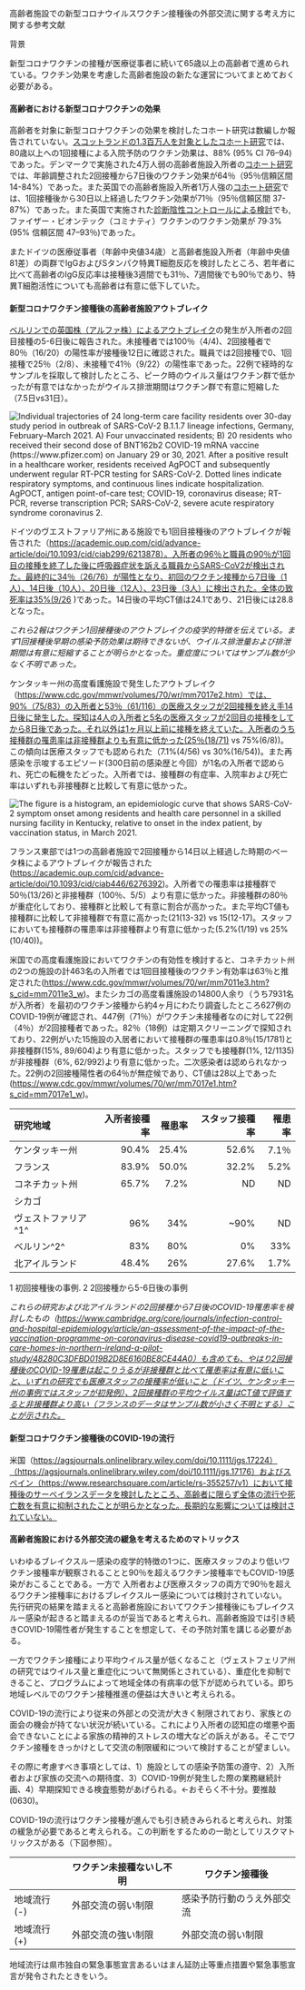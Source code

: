 高齢者施設での新型コロナウイルスワクチン接種後の外部交流に関する考え方に関する参考文献

背景

新型コロナワクチンの接種が医療従事者に続いて65歳以上の高齢者で進められている。ワクチン効果を考慮した高齢者施設の新たな運営についてまとめておく必要がある。

#### 高齢者における新型コロナワクチンの効果

高齢者を対象に新型コロナワクチンの効果を検討したコホート研究は数編しか報告されていない。[スコットランドの1.3百万人を対象としたコホート研究](https://www.thelancet.com/journals/lancet/article/PIIS0140-6736(21)00677-2/fulltext)では、80歳以上への1回接種による入院予防のワクチン効果は、88% (95% CI 76–94)であった。デンマークで実施された4万人弱の高齢者施設入所者の[コホート研究](https://www.medrxiv.org/content/10.1101/2021.03.08.21252200v1.full-text)では、年齢調整された2回接種から7日後のワクチン効果が64％（95％信頼区間 14-84%）であった。また英国での高齢者施設入所者1万人強の[コホート研究](https://www.thelancet.com/journals/laninf/article/PIIS1473-3099(21)00289-9/fulltext)では、1回接種後から30日以上経過したワクチン効果が71％（95％信頼区間 37-87%）であった。また英国で実施された[診断陰性コントロールによる検討](https://www.thelancet.com/journals/laninf/article/PIIS1473-3099(21)00330-3/fulltext)でも,ファイザー・ビオンテック（コミナティ）ワクチンのワクチン効果が 79·3% (95% 信頼区間 47–93％)であった。

またドイツの医療従事者（年齢中央値34歳）と高齢者施設入所者（年齢中央値81差）の両群でIgGおよびSタンパク特異T細胞反応を検討したところ、若年者に比べて高齢者のIgG反応率は接種後3週間でも31％、7週間後でも90％であり、特異T細胞活性についても高齢者は有意に低下していた。

#### 新型コロナワクチン接種後の高齢者施設アウトブレイク

[ベルリンでの英国株（アルファ株）によるアウトブレイク](https://wwwnc.cdc.gov/eid/article/27/8/21-0887_article)の発生が入所者の2回目接種の5-6日後に報告された。未接種者では100％（4/4)、2回接種者で80％（16/20）の陽性率が接種後12日に確認された。職員では2回接種で0、1回接種で25％（2/8）、未接種で41％（9/22）の陽性率であった。22例で経時的なサンプルを採取して検討したところ、ピーク時のウイルス量はワクチン群で低かったが有意ではなかったがウイルス排泄期間はワクチン群で有意に短縮した（7.5日vs31日）。

![Individual trajectories of 24 long-term care facility residents over 30-day study period in outbreak of SARS-CoV-2 B.1.1.7 lineage infections, Germany, February–March 2021. A) Four unvaccinated residents; B) 20 residents who received their second dose of BNT162b2 COVID-19 mRNA vaccine (https://www.pfizer.com) on January 29 or 30, 2021. After a positive result in a healthcare worker, residents received AgPOCT and subsequently underwent regular RT-PCR testing for SARS-CoV-2. Dotted lines indicate respiratory symptoms, and continuous lines indicate hospitalization. AgPOCT, antigen point-of-care test; COVID-19, coronavirus disease; RT-PCR, reverse transcription PCR; SARS-CoV-2, severe acute respiratory syndrome coronavirus 2.](C:\Users\TaroK\Dropbox\covid19\LiteratureWHO\Imagaes\21-0887-F1.jpg)

ドイツのヴエストファリア州にある施設でも1回目接種後のアウトブレイクが報告された（https://academic.oup.com/cid/advance-article/doi/10.1093/cid/ciab299/6213878）。入所者の96％と職員の90％が1回目の接種を終了した後に呼吸器症状を訴える職員からSARS-CoV2が検出された。最終的に34％（26/76）が陽性となり、初回のワクチン接種から7日後（1人）、14日後（10人）、20日後（12人）、23日後（3人）に検出された。全体の致死率は35%(9/26 )であった。14日後の平均CT値は24.1であり、21日後には28.8となった。

*これら2報はワクチン1回接種後のアウトブレイクの疫学的特徴を伝えている。まず1回接種後早期の感染予防効果は期待できないが、ウイルス排泄量および排泄期間は有意に短縮することが明らかとなった。重症度についてはサンプル数が少なく不明であった。*

ケンタッキー州の高度看護施設で発生したアウトブレイク（https://www.cdc.gov/mmwr/volumes/70/wr/mm7017e2.htm）では、90%（75/83）の入所者と53％（61/116）の医療スタッフが2回接種を終え手14日後に発生した。探知は4人の入所者と5名の医療スタッフが2回目の接種をしてから8日後であった。それ以外は1ヶ月以上前に接種を終えていた。入所者のうち接種群の罹患率は非接種群よりも有意に低かった(25％(18/71) vs 75%(6/8))。この傾向は医療スタッフでも認められた（7.1%(4/56) vs 30%(16/54))。また再感染を示唆するエピソード(300日前の感染歴と今回）が1名の入所者で認められ、死亡の転機をたどった。入所者では、接種群の有症率、入院率および死亡率はいずれも非接種群と比較して有意に低かった。

![The figure is a histogram, an epidemiologic curve that shows SARS-CoV-2 symptom onset among residents and health care personnel in a skilled nursing facility in Kentucky, relative to onset in the index patient, by vaccination status, in March 2021.](C:\Users\TaroK\Dropbox\covid19\LiteratureWHO\Imagaes\mm7017e2-F.gif)

フランス東部では1つの高齢者施設で2回接種から14日以上経過した時期のベータ株によるアウトブレイクが報告された(https://academic.oup.com/cid/advance-article/doi/10.1093/cid/ciab446/6276392)。入所者での罹患率は接種群で50％(13/26)と非接種群（100％、5/5）より有意に低かった。非接種群の80％が重症化しており、接種群と比較して有意に割合が高かった。また平均CT値も接種群に比較して非接種群で有意に高かった(21(13-32) vs 15(12-17)。スタッフにおいても接種群の罹患率は非接種群より有意に低かった(5.2%(1/19) vs 25%(10/40))。

米国での高度看護施設においてワクチンの有効性を検討すると、コネチカット州の2つの施設の計463名の入所者では1回目接種後のワクチン有効率は63％と推定された(https://www.cdc.gov/mmwr/volumes/70/wr/mm7011e3.htm?s_cid=mm7011e3_w)。またシカゴの高度看護施設の14800人余り（うち7931名が入所者）を最初のワクチン接種から約4ヶ月にわたり調査したところ627例のCOVID-19例が確認され、447例（71％）がワクチン未接種者なのに対して22例（4％）が2回接種者であった。82％（18例）は定期スクリーニングで探知されており、22例がいた15施設の入居者において接種群の罹患率は0.8％(15/1781)と非接種群(15%, 89/604)より有意に低かった。スタッフでも接種群(1%, 12/1135)が非接種群（6%, 62/992)より有意に低かった。二次感染者は認められなかった。22例の2回接種陽性者の64％が無症候であり、CT値は28以上であった(https://www.cdc.gov/mmwr/volumes/70/wr/mm7017e1.htm?s_cid=mm7017e1_w)。

| 研究地域            | 入所者接種率 | 罹患率 | スタッフ接種率 | 罹患率 |
| :------------------ | -----------: | -----: | -------------: | -----: |
| ケンタッキー州      |        90.4% |  25.4% |          52.6% |  7.1％ |
| フランス            |        83.9% |  50.0% |          32.2% |   5.2% |
| コネチカット州      |        65.7% |   7.2% |             ND |     ND |
| シカゴ              |              |        |                |        |
| ヴェストファリア^1^ |          96% |    34% |           ~90% |     ND |
| ベルリン^2^         |          83% |    80% |             0% |    33% |
| 北アイルランド      |        48.4% |    26% |          27.6% |   1.7% |

1 初回接種後の事例. 2 2回接種から5-6日後の事例

*これらの研究および北アイルランドの2回接種から7日後のCOVID-19罹患率を検討したもの（https://www.cambridge.org/core/journals/infection-control-and-hospital-epidemiology/article/an-assessment-of-the-impact-of-the-vaccination-programme-on-coronavirus-disease-covid19-outbreaks-in-care-homes-in-northern-ireland-a-pilot-study/48280C3DFBD019B2D8E6160BE8CE44A0）も含めても、やはり2回接種後のCOVID-19罹患は起こりうるが非接種群と比べて罹患率は有意に低いこと、いずれの研究でも医療スタッフの接種率が低いこと（ドイツ、ケンタッキー州の事例ではスタッフが初発例）、2回接種群の平均ウイルス量はCT値で評価すると非接種群より高い（フランスのデータはサンプル数が小さく不明とする）ことが示された。*

#### 新型コロナワクチン接種後のCOVID-19の流行

米国（https://agsjournals.onlinelibrary.wiley.com/doi/10.1111/jgs.17224）（https://agsjournals.onlinelibrary.wiley.com/doi/10.1111/jgs.17176）およびスペイン（https://www.researchsquare.com/article/rs-355257/v1）において接種後のサーベイランスデータを検討したところ、高齢者に限らず全体の流行や死亡数を有意に抑制されたことが明らかとなった。長期的な影響については検討されていない。

#### 高齢者施設における外部交流の緩急を考えるためのマトリックス

いわゆるブレイクスルー感染の疫学的特徴の1つに、医療スタッフのより低いワクチン接種率が観察されることと90％を超えるワクチン接種率でもCOVID-19感染がおこることである。一方で 入所者および医療スタッフの両方で90％を超えるワクチン接種率におけるブレイクスルー感染については検討されていない。 先行研究の結果を踏まえると高齢者施設においてワクチン接種後にもブレイクスルー感染が起きると踏まえるのが妥当であると考えられ、高齢者施設では引き続きCOVID-19陽性者が発生することを想定して、その予防対策を講じる必要がある。

一方でワクチン接種により平均ウイルス量が低くなること（ヴェストフェリア州の研究ではウイルス量と重症化について無関係とされている）、重症化を抑制できること、プログラムによって地域全体の有病率の低下が認められている。即ち地域レベルでのワクチン接種推進の便益は大きいと考えられる。

COVID-19の流行により従来の外部との交流が大きく制限されており、家族との面会の機会が持てない状況が続いている。これにより入所者の認知症の増悪や面会できないことによる家族の精神的ストレスの増大などの訴えがある。そこでワクチン接種をきっかけとして交流の制限緩和について検討することが望ましい。

その際に考慮すべき事項としては、1）施設としての感染予防策の遵守、2）入所者および家族の交流への期待度、3）COVID-19例が発生した際の業務継続計画、4）早期探知できる検査態勢があげられる。<-おそらく不十分。要推敲(0630)。

COVID-19の流行はワクチン接種が進んでも引き続きみられると考えられ、対策の緩急が必要であると考えられる。この判断をするための一助としてリスクマトリックスがある（下図参照）。

|              | ワクチン未接種ないし不明 | ワクチン接種後             |
| ------------ | ------------------------ | -------------------------- |
| 地域流行 (-) | 外部交流の弱い制限       | 感染予防行動のうえ外部交流 |
| 地域流行 (+) | 外部交流の強い制限       | 外部交流の弱い制限         |

地域流行は県市独自の緊急事態宣言あるいはまん延防止等重点措置や緊急事態宣言が発令されたときをいう。
